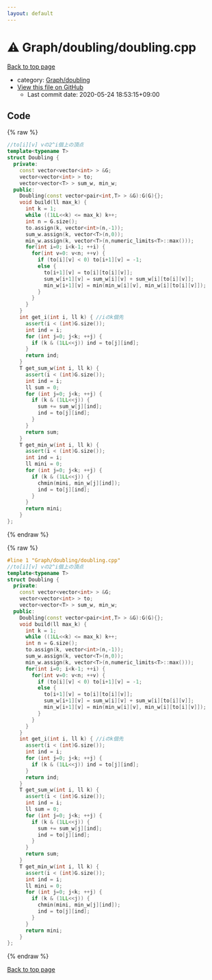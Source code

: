 ```yaml
---
layout: default
---
```


<!-- mathjax config similar to math.stackexchange -->
<script type="text/javascript" async
  src="https://cdnjs.cloudflare.com/ajax/libs/mathjax/2.7.5/MathJax.js?config=TeX-MML-AM_CHTML">
</script>
<script type="text/x-mathjax-config">
  MathJax.Hub.Config({
    TeX: { equationNumbers: { autoNumber: "AMS" }},
    tex2jax: {
      inlineMath: [ ['$','$'] ],
      processEscapes: true
    },
    "HTML-CSS": { matchFontHeight: false },
    displayAlign: "left",
    displayIndent: "2em"
  });
</script>

<script type="text/javascript" src="https://cdnjs.cloudflare.com/ajax/libs/jquery/3.4.1/jquery.min.js"></script>
<script src="https://cdn.jsdelivr.net/npm/jquery-balloon-js@1.1.2/jquery.balloon.min.js" integrity="sha256-ZEYs9VrgAeNuPvs15E39OsyOJaIkXEEt10fzxJ20+2I=" crossorigin="anonymous"></script>
<script type="text/javascript" src="../../../assets/js/copy-button.js"></script>
<link rel="stylesheet" href="../../../assets/css/copy-button.css" />


# :warning: Graph/doubling/doubling.cpp

<a href="../../../index.html">Back to top page</a>

* category: <a href="../../../index.html#0cbea2cc80c9b4f2b5eca7444eaf8a7f">Graph/doubling</a>
* <a href="{{ site.github.repository_url }}/blob/master/Graph/doubling/doubling.cpp">View this file on GitHub</a>
    - Last commit date: 2020-05-24 18:53:15+09:00




## Code

<a id="unbundled"></a>
{% raw %}
```cpp
//to[i][v] vの2^i個上の頂点
template<typename T>
struct Doubling {
  private:
    const vector<vector<int> > &G;
    vector<vector<int> > to;
    vector<vector<T> > sum_w, min_w;
  public:
    Doubling(const vector<pair<int,T> > &G):G(G){};
    void build(ll max_k) {
      int k = 1;
      while ((1LL<<k) <= max_k) k++;
      int n = G.size();
      to.assign(k, vector<int>(n,-1));
      sum_w.assign(k, vector<T>(n,0));
      min_w.assign(k, vector<T>(n,numeric_limits<T>::max()));
      for(int i=0; i<k-1; ++i) {
        for(int v=0: v<n; ++v) {
          if (to[i][v] < 0) to[i+1][v] = -1;
          else {
            to[i+1][v] = to[i][to[i][v]];
            sum_w[i+1][v] = sum_w[i][v] + sum_w[i][to[i][v]];
            min_w[i+1][v] = min(min_w[i][v], min_w[i][to[i][v]]);
          }
        }
      }
    }
    int get_i(int i, ll k) { //iのk個先
      assert(i < (int)G.size());
      int ind = i;
      for (int j=0; j<k; ++j) {
        if (k & (1LL<<j)) ind = to[j][ind];
      }
      return ind;
    }
    T get_sum_w(int i, ll k) {
      assert(i < (int)G.size());
      int ind = i;
      ll sum = 0;
      for (int j=0; j<k; ++j) {
        if (k & (1LL<<j)) {
          sum += sum_w[j][ind];
          ind = to[j][ind];
        }
      }
      return sum;
    }
    T get_min_w(int i, ll k) {
      assert(i < (int)G.size());
      int ind = i;
      ll mini = 0;
      for (int j=0; j<k; ++j) {
        if (k & (1LL<<j)) {
          chmin(mini, min_w[j][ind]);
          ind = to[j][ind];
        }
      }
      return mini;
    }
};
```
{% endraw %}

<a id="bundled"></a>
{% raw %}
```cpp
#line 1 "Graph/doubling/doubling.cpp"
//to[i][v] vの2^i個上の頂点
template<typename T>
struct Doubling {
  private:
    const vector<vector<int> > &G;
    vector<vector<int> > to;
    vector<vector<T> > sum_w, min_w;
  public:
    Doubling(const vector<pair<int,T> > &G):G(G){};
    void build(ll max_k) {
      int k = 1;
      while ((1LL<<k) <= max_k) k++;
      int n = G.size();
      to.assign(k, vector<int>(n,-1));
      sum_w.assign(k, vector<T>(n,0));
      min_w.assign(k, vector<T>(n,numeric_limits<T>::max()));
      for(int i=0; i<k-1; ++i) {
        for(int v=0: v<n; ++v) {
          if (to[i][v] < 0) to[i+1][v] = -1;
          else {
            to[i+1][v] = to[i][to[i][v]];
            sum_w[i+1][v] = sum_w[i][v] + sum_w[i][to[i][v]];
            min_w[i+1][v] = min(min_w[i][v], min_w[i][to[i][v]]);
          }
        }
      }
    }
    int get_i(int i, ll k) { //iのk個先
      assert(i < (int)G.size());
      int ind = i;
      for (int j=0; j<k; ++j) {
        if (k & (1LL<<j)) ind = to[j][ind];
      }
      return ind;
    }
    T get_sum_w(int i, ll k) {
      assert(i < (int)G.size());
      int ind = i;
      ll sum = 0;
      for (int j=0; j<k; ++j) {
        if (k & (1LL<<j)) {
          sum += sum_w[j][ind];
          ind = to[j][ind];
        }
      }
      return sum;
    }
    T get_min_w(int i, ll k) {
      assert(i < (int)G.size());
      int ind = i;
      ll mini = 0;
      for (int j=0; j<k; ++j) {
        if (k & (1LL<<j)) {
          chmin(mini, min_w[j][ind]);
          ind = to[j][ind];
        }
      }
      return mini;
    }
};

```
{% endraw %}

<a href="../../../index.html">Back to top page</a>

